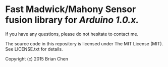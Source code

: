 # Fast Madwick/Mahony Sensor fusion library for *Arduino 1.0.x.*

If you have any questions, please do not hesitate to contact me.

The source code in this repository is licensed under The MIT License (MIT).
See LICENSE.txt for details.

Copyright (c) 2015 Brian Chen